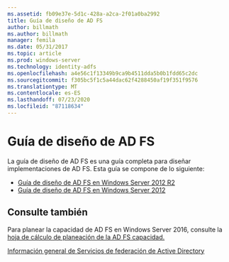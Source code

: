 ```yaml
---
ms.assetid: fb09e37e-5d1c-428a-a2ca-2f01a0ba2992
title: Guía de diseño de AD FS
author: billmath
ms.author: billmath
manager: femila
ms.date: 05/31/2017
ms.topic: article
ms.prod: windows-server
ms.technology: identity-adfs
ms.openlocfilehash: a4e56c1f13349b9ca9b4511dda5b0b1fdd65c2dc
ms.sourcegitcommit: f305bc5f1c5a44dac62f4288450af19f351f9576
ms.translationtype: MT
ms.contentlocale: es-ES
ms.lasthandoff: 07/23/2020
ms.locfileid: "87118634"
---
```

# <a name="ad-fs-design-guide"></a>Guía de diseño de AD FS



La guía de diseño de AD FS es una guía completa para diseñar implementaciones de AD FS.  Esta guía se compone de lo siguiente:

-   [Guía de diseño de AD FS en Windows Server 2012 R2](AD-FS-Design-Guide-in-Windows-Server-2012-R2.md)
-   [Guía de diseño de AD FS en Windows Server 2012](AD-FS-Design-Guide-in-Windows-Server-2012.md)
  

  
## <a name="see-also"></a>Consulte también  
Para planear la capacidad de AD FS en Windows Server 2016, consulte la [hoja de cálculo de planeación de la AD FS capacidad.](https://adfsdocs.blob.core.windows.net/adfs/ADFSCapacity2016.xlsx)  
  
[Información general de Servicios de federación de Active Directory](../../Active-Directory-Federation-Services.md)
